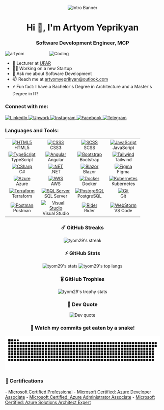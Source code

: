 <p align="center">
  <img src="https://user-images.githubusercontent.com/31719612/205207213-9493b13b-e061-4c83-9e84-697a631ad375.png" alt="Intro Banner" />
</p>

<h1 align="center">Hi 👋, I'm Artyom Yeprikyan</h1>
<h3 align="center">Software Development Engineer, MCP</h3>

<img align="right" alt="Coding" width="360" src="https://cdn.dribbble.com/users/1162077/screenshots/3848914/programmer.gif" />

<p align="left">
  <img src="https://komarev.com/ghpvc/?username=tyom29&label=Profile%20views&color=0e75b6&style=flat" alt="artyom" />
</p>

- 🏫 Lecturer at [UFAR](https://ufar.am/)  
- 🧑‍💻 Working on a new Startup  
- 💬 Ask me about Software Development  
- 📫 Reach me at artyomyeprikyan@outlook.com  
- ⚡ Fun fact: I have a Bachelor's Degree in Architecture and a Master's Degree in IT!

<h3 align="left">Connect with me:</h3>
<p align="left">
  <a href="https://www.linkedin.com/in/artyom-yeprikyan/" target="_blank">
    <img align="center" src="https://cdn-icons-png.flaticon.com/512/174/174857.png" alt="LinkedIn" height="30" width="30" />
  </a>
  <a href="https://www.upwork.com/freelancers/~010b15fb66699831e3" target="_blank">
    <img align="center" src="https://encrypted-tbn0.gstatic.com/images?q=tbn:ANd9GcSIlpnVq0Jnx2b2ZagyTmNaMuCkOoGG3LIw3vg2Sy9dy4VvRWqZ3_U4EUYTSm4D6mCQgFc&usqp=CAU" alt="Upwork" height="30" width="30" />
  </a>
  <a href="https://www.instagram.com/artyom_yeprikyan/" target="_blank">
    <img align="center" src="https://raw.githubusercontent.com/rahuldkjain/github-profile-readme-generator/master/src/images/icons/Social/instagram.svg" alt="Instagram" height="30" width="40" />
  </a>
  <a href="https://www.facebook.com/artyom.netcore/" target="_blank">
    <img align="center" src="https://cdn-icons-png.flaticon.com/512/733/733547.png" alt="Facebook" height="30" width="30" />
  </a>
  <a href="https://t.me/DVLPR2906" target="_blank">
    <img align="center" src="https://cdn-icons-png.flaticon.com/512/2111/2111646.png" alt="Telegram" height="30" width="30" />
  </a>
</p>

<h3 align="left">Languages and Tools:</h3>
<table align="center">
  <tr>
    <td align="center" width="96">
      <a href="#">
        <img src="https://upload.wikimedia.org/wikipedia/commons/6/61/HTML5_logo_and_wordmark.svg" width="48" height="48" alt="HTML5" />
      </a>
      <br>HTML5
    </td>
    <td align="center" width="96">
      <a href="#">
        <img src="https://upload.wikimedia.org/wikipedia/commons/d/d5/CSS3_logo_and_wordmark.svg" width="48" height="48" alt="CSS3" />
      </a>
      <br>CSS3
    </td>
    <td align="center" width="96">
      <a href="#">
        <img src="https://upload.wikimedia.org/wikipedia/commons/9/96/Sass_Logo_Color.svg" width="48" height="48" alt="SCSS" />
      </a>
      <br>SCSS
    </td>
    <td align="center" width="96">
      <a href="#">
        <img src="https://upload.wikimedia.org/wikipedia/commons/9/99/Unofficial_JavaScript_logo_2.svg" width="48" height="48" alt="JavaScript" />
      </a>
      <br>JavaScript
    </td>
  </tr>
  <tr>
    <td align="center" width="96">
      <a href="#">
        <img src="https://upload.wikimedia.org/wikipedia/commons/4/4c/Typescript_logo_2020.svg" width="48" height="48" alt="TypeScript" />
      </a>
      <br>TypeScript
    </td>
    <td align="center" width="96">
      <a href="#">
        <img src="https://angular.io/assets/images/logos/angular/angular.svg" width="48" height="48" alt="Angular" />
      </a>
      <br>Angular
    </td>
    <td align="center" width="96">
      <a href="#">
        <img src="https://upload.wikimedia.org/wikipedia/commons/b/b2/Bootstrap_logo.svg" width="48" height="48" alt="Bootstrap" />
      </a>
      <br>Bootstrap
    </td>
    <td align="center" width="96">
      <a href="#">
        <img src="https://www.vectorlogo.zone/logos/tailwindcss/tailwindcss-icon.svg" width="48" height="48" alt="Tailwind" />
      </a>
      <br>Tailwind
    </td>
  </tr>
  <tr>
    <td align="center" width="96">
      <a href="#">
        <img src="https://cdn.cdnlogo.com/logos/c/27/c.svg" width="48" height="48" alt="CSharp" />
      </a>
      <br>C#
    </td>
    <td align="center" width="96">
      <a href="#">
        <img src="https://upload.wikimedia.org/wikipedia/commons/e/ee/.NET_Core_Logo.svg" width="48" height="48" alt=".NET" />
      </a>
      <br>.NET
    </td>
    <td align="center" width="96">
      <a href="#">
        <img src="https://upload.wikimedia.org/wikipedia/commons/d/d0/Blazor.png" width="48" height="48" alt="Blazor" />
      </a>
      <br>Blazor
    </td>
    <td align="center" width="96">
      <a href="#">
        <img src="https://www.vectorlogo.zone/logos/figma/figma-icon.svg" width="48" height="48" alt="Figma" />
      </a>
      <br>Figma
    </td>
  </tr>
  <tr>
    <td align="center" width="96">
      <a href="#">
        <img src="https://swimburger.net/media/fbqnp2ie/azure.svg" width="48" height="48" alt="Azure" />
      </a>
      <br>Azure
    </td>
    <td align="center" width="96">
      <a href="#">
        <img src="https://cdn.worldvectorlogo.com/logos/amazon-web-services-1.svg" width="48" height="48" alt="AWS" />
      </a>
      <br>AWS
    </td>
    <td align="center" width="96">
      <a href="#">
        <img src="https://cdn.worldvectorlogo.com/logos/docker-3.svg" width="48" height="48" alt="Docker" />
      </a>
      <br>Docker
    </td>
    <td align="center" width="96">
      <a href="#">
        <img src="https://upload.wikimedia.org/wikipedia/commons/3/39/Kubernetes_logo_without_workmark.svg" width="48" height="48" alt="Kubernetes" />
      </a>
      <br>Kubernetes
    </td>
  </tr>
  <tr>
    <td align="center" width="96">
      <a href="#">
        <img src="https://www.vectorlogo.zone/logos/terraformio/terraformio-icon.svg" width="48" height="48" alt="Terraform" />
      </a>
      <br>Terraform
    </td>
    <td align="center" width="96">
      <a href="#">
        <img src="https://upload.wikimedia.org/wikipedia/de/8/8c/Microsoft_SQL_Server_Logo.svg" width="48" height="48" alt="SQL Server" />
      </a>
      <br>SQL Server
    </td>
    <td align="center" width="96">
      <a href="#">
        <img src="https://upload.wikimedia.org/wikipedia/commons/2/29/Postgresql_elephant.svg" width="48" height="48" alt="PostgreSQL" />
      </a>
      <br>PostgreSQL
    </td>
    <td align="center" width="96">
      <a href="#">
        <img src="https://upload.wikimedia.org/wikipedia/commons/e/e0/Git-logo.svg" width="48" height="48" alt="Git" />
      </a>
      <br>Git
    </td>
  </tr>
  <tr>
    <td align="center" width="96">
      <a href="#">
        <img src="https://www.vectorlogo.zone/logos/getpostman/getpostman-icon.svg" width="48" height="48" alt="Postman" />
      </a>
      <br>Postman
    </td>
    <td align="center" width="96">
      <a href="#">
        <img src="https://upload.wikimedia.org/wikipedia/commons/5/59/Visual_Studio_Icon_2019.svg" width="48" height="48" alt="Visual Studio" />
      </a>
      <br>Visual Studio
    </td>
    <td align="center" width="96">
      <a href="#">
        <img src="https://upload.wikimedia.org/wikipedia/commons/6/6e/JetBrains_Rider_Icon.svg" width="48" height="48" alt="Rider" />
      </a>
      <br>Rider
    </td>
    <td align="center" width="96">
      <a href="#">
        <img src="https://upload.wikimedia.org/wikipedia/commons/c/c0/WebStorm_Icon.svg" width="48" height="48" alt="WebStorm" />
      </a>
      <br>VS Code
    </td>
  </tr>
</table>

<h3 align="center">☄️ GitHub Streaks</h3>
<p align="center">
  <img width="80%" alt="tyom29's streak" src="https://github-readme-streak-stats.herokuapp.com?user=tyom29&theme=tokyonight&hide_border=true" />
</p>

<h3 align="center">⚡ GitHub Stats</h3>
<p align="center">
  <img width="48%" src="https://github-readme-stats.vercel.app/api?username=tyom29&show_icons=true&hide_border=true&theme=tokyonight" alt="tyom29's stats" />
  <img width="48%" src="https://github-readme-stats.vercel.app/api/top-langs?username=tyom29&show_icons=true&locale=en&layout=compact&theme=tokyonight&hide_border=true" alt="tyom29's top langs"/>
</p>

<h3 align="center">🎖 GitHub Trophies</h3>
<p align="center">
  <img src="https://github-profile-trophy.vercel.app/?username=tyom29&theme=onedark&no-frame=true&column=7" alt="tyom29's trophy stats" />
</p>

<h3 align="center">💬 Dev Quote</h3>
<p align="center">
  <img src="https://quotes-github-readme.vercel.app/api?type=horizontal&theme=tokyonight" alt="Dev quote" />
</p>

<h3 align="center">🐍 Watch my commits get eaten by a snake!</h3>
<p align="center">
  <img src="https://github.com/tyom29/tyom29/blob/output/github-snake-dark.svg" alt="snake animation" />
</p>


<h3 align="left">🏅 Certifications</h3>
- <a href="https://drive.google.com/file/d/1WInV62LgsUe-cckkVXJMnGoyHoi8mZf-/view">Microsoft Certified Professional</a>  
- <a href="https://learn.microsoft.com/api/credentials/share/en-us/ArtyomYeprikyan2906/F1D760A86A67C40C?sharingId=978912D3FBC2AABA">Microsoft Certified: Azure Developer Associate</a>  
- <a href="https://learn.microsoft.com/api/credentials/share/en-us/ArtyomYeprikyan2906/1E59F8BACC470235?sharingId=978912D3FBC2AABA">Microsoft Certified: Azure Administrator Associate</a>  
- <a href="https://learn.microsoft.com/api/credentials/share/en-us/ArtyomYeprikyan2906/F060CA80CEB6F608?sharingId=978912D3FBC2AABA">Microsoft Certified: Azure Solutions Architect Expert</a>
